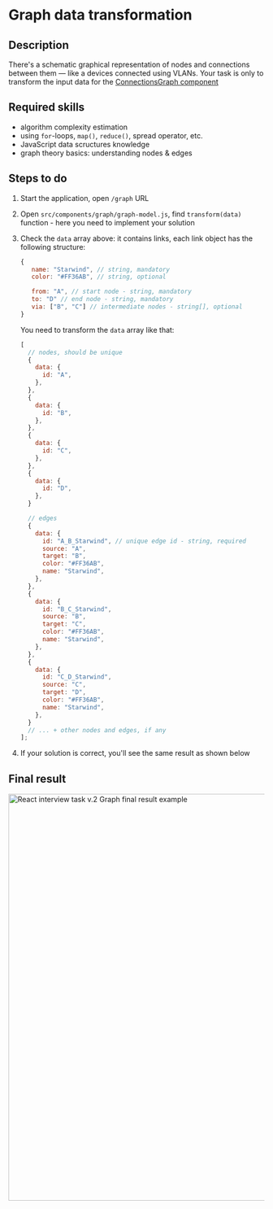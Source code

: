 # Graph data transformation

## Description

There's a schematic graphical representation of nodes and connections between them — like a devices connected using VLANs. Your task is only to transform the input data for the [ConnectionsGraph component](https://master--64efbbdd17b6d0944f4367db.chromatic.com/?path=/docs/components-connectionsgraph--docs)

## Required skills

- algorithm complexity estimation
- using `for`-loops, `map()`, `reduce()`, spread operator, etc.
- JavaScript data scructures knowledge
- graph theory basics: understanding nodes & edges

## Steps to do

1. Start the application, open `/graph` URL

2. Open `src/components/graph/graph-model.js`, find `transform(data)` function - here you need to implement your solution

3. Check the `data` array above: it contains links, each link object has the following structure:

   ```javascript
   {
      name: "Starwind", // string, mandatory
      color: "#FF36AB", // string, optional

      from: "A", // start node - string, mandatory
      to: "D" // end node - string, mandatory
      via: ["B", "C"] // intermediate nodes - string[], optional
   }
   ```

   You need to transform the `data` array like that:

   ```javascript
   [
     // nodes, should be unique
     {
       data: {
         id: "A",
       },
     },
     {
       data: {
         id: "B",
       },
     },
     {
       data: {
         id: "C",
       },
     },
     {
       data: {
         id: "D",
       },
     }

     // edges
     {
       data: {
         id: "A_B_Starwind", // unique edge id - string, required
         source: "A",
         target: "B",
         color: "#FF36AB",
         name: "Starwind",
       },
     },
     {
       data: {
         id: "B_C_Starwind",
         source: "B",
         target: "C",
         color: "#FF36AB",
         name: "Starwind",
       },
     },
     {
       data: {
         id: "C_D_Starwind",
         source: "C",
         target: "D",
         color: "#FF36AB",
         name: "Starwind",
       },
     }
     // ... + other nodes and edges, if any
   ];
   ```

4. If your solution is correct, you'll see the same result as shown below

## Final result

<img width="800" alt="React interview task v.2 Graph final result example" src="https://github.com/spanic/react-interview-task-v2/assets/15694775/cae9940e-1b62-4409-874a-58b744eec612" />
